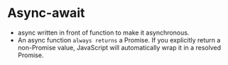 # Async-await

- async written in front of function to make it asynchronous.
- An async function `always returns` a Promise. If you explicitly return a non-Promise value, JavaScript will automatically wrap it in a resolved Promise.
